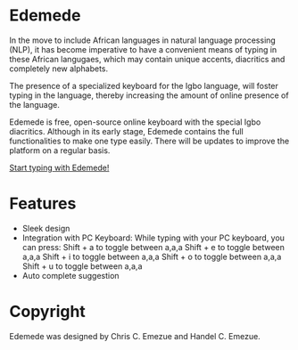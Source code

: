 # Edemede
In the move to include African languages in natural language processing (NLP), it has become imperative to have a convenient means of typing in these African langugaes, which may contain unique accents, diacritics and completely new alphabets.

The presence of a specialized keyboard for the Igbo language, will foster typing in the language, thereby increasing the amount of online presence of the language.

Edemede is free, open-source online keyboard with the special Igbo diacritics.
Although in its early stage, Edemede contains the full functionalities to make one type easily. There will be updates to improve the platform on a regular basis.

[Start typing with Edemede!](https://chrisemezue.github.io/edemede.github.io/)
# Features
* Sleek design
* Integration with PC Keyboard:
  While typing with your PC keyboard, you can press:
    Shift + a to toggle between a,a,a
    Shift + e to toggle between a,a,a
    Shift + i to toggle between a,a,a
    Shift + o to toggle between a,a,a
    Shift + u to toggle between a,a,a
* Auto complete suggestion

# Copyright
Edemede was designed by Chris C. Emezue and Handel C. Emezue.
